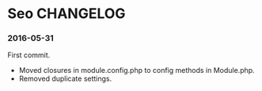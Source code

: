 # Seo CHANGELOG

### 2016-05-31
First commit.

- Moved closures in module.config.php to config methods in Module.php.
- Removed duplicate settings.

